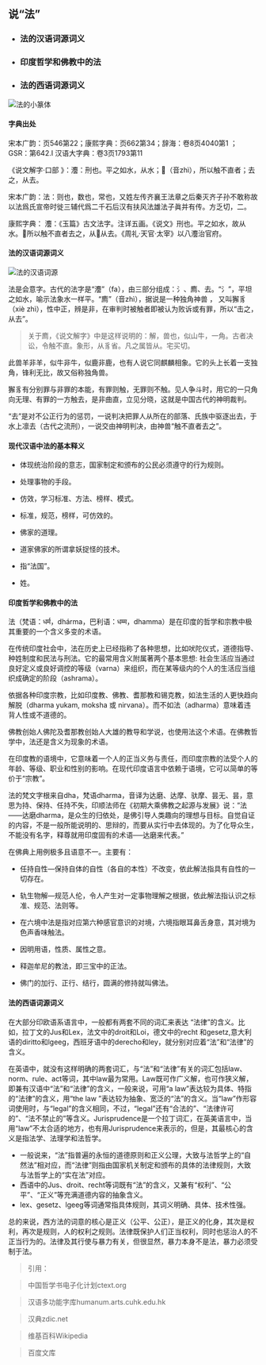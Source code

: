 ## 说“法”

+ ### 法的汉语词源词义

+ ### 印度哲学和佛教中的法

+ ### 法的西语词源词义


![法的小篆体](http://upload-images.jianshu.io/upload_images/458315-716e11bd9ede3a04.png?imageMogr2/auto-orient/strip%7CimageView2/2/w/1240)



#### 字典出处
宋本广韵：页546第22；康熙字典：页662第34；辞海：卷8页4040第1 ；GSR：第642.I 汉语大字典：卷3页1793第11

《说文解字·口部 》：灋：刑也。平之如水，从水；𢊁（音zhì），所以触不直者；去之，从去。

宋本广韵：法：则也，数也，常也，又姓左传齐襄王法章之后秦灭齐子孙不敢称故以法爲氏宣帝时徙三辅代爲二千石后汉有扶风法雄法子眞并有传。方乏切，二。

康熙字典： 灋：《玉篇》古文法字。注详五画。《说文》𠛬也。平之如水，故从水。𢊁所以触不直者去之，从𢊁从去。《周礼·天官·太宰》以八灋治官府。


#### 法的汉语词源词义    
 ![法的汉语词源](http://upload-images.jianshu.io/upload_images/458315-9e069d470bab6c41.png?imageMogr2/auto-orient/strip%7CimageView2/2/w/1240)

法是会意字。古代的法字是“灋”（fa），由三部分组成：氵、廌、去。“氵”，平坦之如水，喻示法象水一样平。“廌”（音zhì），据说是一种独角神兽 ， 又叫獬豸（xiè zhì），性中正，辨是非，在审判时被触者即被认为败诉或有罪，所以“击之，从去”。

> 关于廌，《说文解字》中是这样说明的：解，兽也，似山牛，一角。古者决讼，令触不直。象形，从豸省。凡之属皆从。宅买切。

此兽羊非羊，似牛非牛，似鹿非鹿，也有人说它同麒麟相象。它的头上长着一支独角，锋利无比，故又俗称独角兽。

獬豸有分别罪与非罪的本能，有罪则触，无罪则不触。见人争斗时，用它的一只角向无理、有罪的一方触去，是非曲直，立见分晓，这就是中国古代的神明裁判。

“去”是对不公正行为的惩罚，一说判决把罪人从所在的部落、氏族中驱逐出去，于水上凛去（古代之流刑），一说交由神明判决，由神兽“触不直者去之”。   

#### 现代汉语中法的基本释义

+ 体现统治阶段的意志，国家制定和颁布的公民必须遵守的行为规则。

+ 处理事物的手段。

+ 仿效，学习标准、方法、榜样、模式。

+ 标准，规范，榜样，可仿效的。

+ 佛家的道理。

+ 道家佛家的所谓拿妖捉怪的技术。

+ 指“法国”。

+ 姓。

#### 印度哲学和佛教中的法

法（梵语：धर्म，dhárma，巴利语：धम्म，dhamma）是在印度的哲学和宗教中极其重要的一个含义多变的术语。

在传统印度社会中，法在历史上已经指称了各种思想，比如吠陀仪式，道德指导、种姓制度和民法与刑法。它的最常用含义附属著两个基本思想: 社会生活应当通过良好定义或良好调控的等级（varna）来组织，而在某等级内的个人的生活应当组织成确定的阶段（ashrama）。

依据各种印度宗教，比如印度教、佛教、耆那教和锡克教，如法生活的人更快趋向解脱（dharma yukam, moksha 或 nirvana）。而不如法（adharma）意味着违背人性或不道德的。

佛教创始人佛陀及耆那教创始人大雄的教导和学说，也使用法这个术语。在佛教哲学中，法还是含义为现象的术语。

在印度教的语境中，它意味着一个人的正当义务与责任，而印度宗教的法受个人的年龄、等级、职业和性别的影响。在现代印度语言中依赖于语境，它可以简单的等价于“宗教”。

法的梵文字根来自dha，梵语dharma，音译为达磨、达摩、驮摩、昙无、昙，意思为持、保持、任持不失，印顺法师在《初期大乘佛教之起源与发展》说：“法——达磨dharma，是众生的归依处，是佛引导人类趣向的理想与目标。自觉自证的内容，不是一般所能说明的、思辩的，而要从实行中去体现的。为了化导众生，不能没有名字，释尊就用印度固有的术语──达磨来代表。”

在佛典上用例极多且语意不一。主要有：

+ 任持自性—保持自体的自性（各自的本性）不改变，依此解法指具有自性的一切存在。

+ 轨生物解—规范人伦，令人产生对一定事物理解之根据，依此解法指认识之标准、规范、法则等。

+ 在六境中法是指对应第六种感官意识的对境，六境指眼耳鼻舌身意，其对境为色声香味触法。

+ 因明用语，性质、属性之意。

+ 释迦牟尼的教法，即三宝中的正法。

+ 佛门的加行、正行、结行，圆满的修持就叫佛法。


#### 法的西语词源词义


在大部分印欧语系语言中，一般都有两套不同的词汇来表达 “法律”的含义。比如，拉丁文的Jus和Lex，法文中的droit和Loi，德文中的recht 和gesetz,意大利语的diritto和lgeeg，西班牙语中的derecho和ley，就分别对应着“法”和“法律”的含义。

在英语中，就没有这样明确的两套词汇，与“法”和“法律”有关的词汇包括law、norm、rule、act等词，其中law最为常用。Law既可作广义解，也可作狭义解，即兼有汉语中“法”和“法律”的含义，一般来说，可用“a law”表达较为具体、特指的“法律”的含义，用“the law ”表达较为抽象、宽泛的“法”的含义。当“law”作形容词使用时，与“legal”的含义相同，不过，“legal”还有“合法的”、“法律许可的”、“法不禁止的”等含义。Jurisprudence是一个拉丁词汇，在英美语言中，当用“law”不太合适的地方，也有用Jurisprudence来表示的，但是，其最核心的含义是指法学、法理学和法哲学。

+ 一般说来，“法”指普遍的永恒的道德原则和正义公理，大致与法哲学上的“自然法”相对应，而“法律”则指由国家机关制定和颁布的具体的法律规则，大致与法哲学上的“实在法”对应。      
+ 西语中的Jus、droit、recht等词既有“法”的含义，又兼有“权利”、“公平”、“正义”等充满道德内容的抽象含义。
+ lex、gesetz、lgeeg等词通常指具体规则，其词义明确、具体、技术性强。


总的来说，西方法的词意的核心是正义（公平、公正），是正义的化身，其次是权利，再次是规则，人的权利之规则。法律既保护人们正当权利，同时也惩治人的不正当行为的。法律及其行使与暴力有关，但很显然，暴力本身不是法，暴力必须受制于法。

> 引用：
 
 > 中国哲学书电子化计划ctext.org
 
 > 汉语多功能字库humanum.arts.cuhk.edu.hk
 
 > 汉典zdic.net
 
 > 维基百科Wikipedia

 > 百度文库
